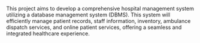 This project aims to develop a comprehensive hospital management system utilizing a database management system (DBMS). This system will efficiently manage patient records, staff information, inventory, ambulance dispatch services, and online patient services, offering a seamless and integrated healthcare experience.

